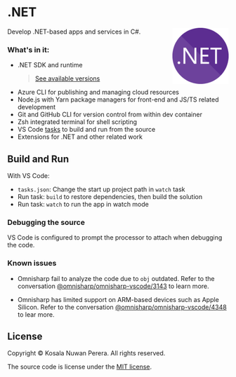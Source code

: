 # .NET
[<img align="right" alt=".NET C-sharp" width="128rem" src="https://raw.githubusercontent.com/github/explore/93d8a67084f94b2a444e510199a6e7622e5b09a3/topics/dotnet/dotnet.png" />][dotnet-resources]

Develop .NET-based apps and services in C#.

### What's in it:
- .NET SDK and runtime
  > [See available versions][dotnet-tags]
- Azure CLI for publishing and managing cloud resources
- Node.js with Yarn package managers for front-end and JS/TS related development
- Git and GitHub CLI for version control from within dev container
- Zsh integrated terminal for shell scripting
- VS Code [tasks][vscode-tasks] to build and run from the source
- Extensions for .NET and other related work

[dotnet-resources]: https://youtu.be/o-esVzL3YLI
[dotnet-tags]: https://mcr.microsoft.com/v2/dotnet/sdk/tags/list
[vscode-tasks]: .vscode/tasks.json

## Build and Run

With VS Code:
- `tasks.json`: Change the start up project path in `watch` task
- Run task: `build` to restore dependencies, then build the solution
- Run task: `watch` to run the app in watch mode

### Debugging the source
VS Code is configured to prompt the processor to attach when debugging the code.

### Known issues

- Omnisharp fail to analyze the code due to `obj` outdated. Refer to the conversation [@omnisharp/omnisharp-vscode/3143](https://github.com/OmniSharp/omnisharp-vscode/issues/3143#issuecomment-513501863) to learn more.

- Omnisharp has limited support on ARM-based devices such as Apple Silicon. Refer to the conversation [@omnisharp/omnisharp-vscode/4348](https://github.com/OmniSharp/omnisharp-vscode/issues/4348#issuecomment-1003867594) to lear more.

## License
Copyright :copyright: Kosala Nuwan Perera. All rights reserved.

The source code is license under the [MIT license][lic].

[lic]: ../LICENSE

